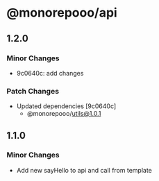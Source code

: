 # @monorepooo/api

## 1.2.0

### Minor Changes

- 9c0640c: add changes

### Patch Changes

- Updated dependencies [9c0640c]
  - @monorepooo/utils@1.0.1

## 1.1.0

### Minor Changes

- Add new sayHello to api and call from template
